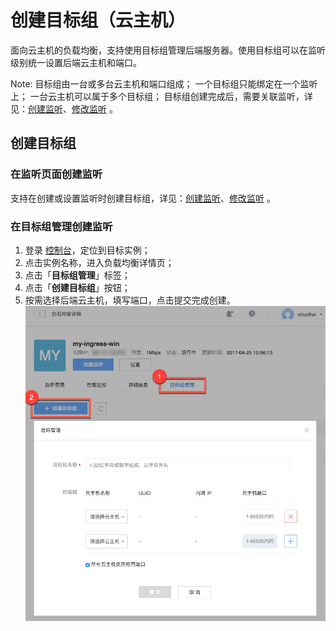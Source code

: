 # 创建目标组（云主机）

面向云主机的负载均衡，支持使用目标组管理后端服务器。使用目标组可以在监听级别统一设置后端云主机和端口。

<span>Note:</span>
目标组由一台或多台云主机和端口组成；
一个目标组只能绑定在一个监听上；
一台云主机可以属于多个目标组；
目标组创建完成后，需要关联监听，详见：[创建监听](http://support.c.163.com/md.html#!计算服务/负载均衡/使用指南/监听/创建监听-云主机.md)、[修改监听](http://support.c.163.com/md.html#!计算服务/负载均衡/使用指南/监听/修改监听.md) 。

## 创建目标组

### 在监听页面创建监听

支持在创建或设置监听时创建目标组，详见：[创建监听](http://support.c.163.com/md.html#!计算服务/负载均衡/使用指南/监听/创建监听-云主机.md)、[修改监听](http://support.c.163.com/md.html#!计算服务/负载均衡/使用指南/监听/修改监听.md) 。

### 在目标组管理创建监听

1. 登录 [控制台](https://c.163.com/dashboard#/m/ingress/)，定位到目标实例；
2. 点击实例名称，进入负载均衡详情页；
3. 点击「**目标组管理**」标签；
4. 点击「**创建目标组**」按钮；
5. 按需选择后端云主机，填写端口，点击提交完成创建。
![](../../image/管理目标组-创建目标组.png)






